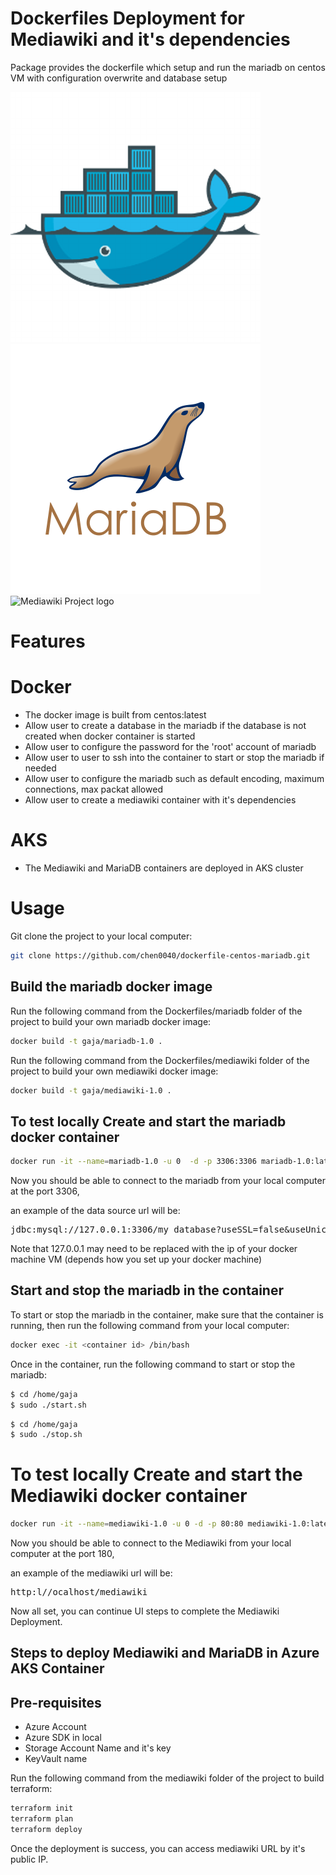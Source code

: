 # Dockerfiles Deployment for Mediawiki and it's dependencies

Package provides the dockerfile which setup and run the mariadb on centos VM with configuration overwrite and database setup

![Docker Project logo](docker.png) ![Mariadb Project logo](mariadb.png) ![Mediawiki Project logo](mediawiki.png)

# Features

# Docker
* The docker image is built from centos:latest
* Allow user to create a database in the mariadb if the database is not created when docker container is started
* Allow user to configure the password for the 'root' account of mariadb
* Allow user to user to ssh into the container to start or stop the mariadb if needed
* Allow user to configure the mariadb such as default encoding, maximum connections, max packat allowed
* Allow user to create a mediawiki container with it's dependencies

# AKS
* The Mediawiki and MariaDB containers are deployed in AKS cluster

# Usage

Git clone the project to your local computer:

```bash
git clone https://github.com/chen0040/dockerfile-centos-mariadb.git
```

## Build the mariadb docker image

Run the following command from the Dockerfiles/mariadb folder of the project to build your own mariadb docker image:

```bash
docker build -t gaja/mariadb-1.0 .
```

Run the following command from the Dockerfiles/mediawiki folder of the project to build your own mediawiki docker image:

```bash
docker build -t gaja/mediawiki-1.0 .
```

## To test locally Create and start the mariadb docker container

```bash
docker run -it --name=mariadb-1.0 -u 0  -d -p 3306:3306 mariadb-1.0:latest
```

Now you should be able to connect to the mariadb from your local computer at the port 3306, 
 
an example of the data source url will be:

<pre>
jdbc:mysql://127.0.0.1:3306/my_database?useSSL=false&useUnicode=yes&characterEncoding=UTF-8
</pre>

Note that 127.0.0.1 may need to be replaced with the ip of your docker machine VM (depends how you set up your docker machine)

## Start and stop the mariadb in the container

To start or stop the mariadb in the container, make sure that the container is running, then run the following command from your local computer:

```bash
docker exec -it <container id> /bin/bash
```

Once in the container, run the following command to start or stop the mariadb:

```bash
$ cd /home/gaja
$ sudo ./start.sh
```

```bash
$ cd /home/gaja
$ sudo ./stop.sh
```

# To test locally Create and start the Mediawiki docker container

```bash
docker run -it --name=mediawiki-1.0 -u 0 -d -p 80:80 mediawiki-1.0:latest /usr/sbin/init
```

Now you should be able to connect to the Mediawiki from your local computer at the port 180, 
 
an example of the mediawiki url will be:

<pre>
http:l//ocalhost/mediawiki
</pre>

Now all set, you can continue UI steps to complete the Mediawiki Deployment.

## Steps to deploy Mediawiki and MariaDB in Azure AKS Container

## Pre-requisites
  * Azure Account
  * Azure SDK in local
  * Storage Account Name and it's key
  * KeyVault name

Run the following command from the mediawiki folder of the project to build terraform:
```bash
terraform init
terraform plan
terraform deploy
```

Once the deployment is success, you can access mediawiki URL by it's public IP.